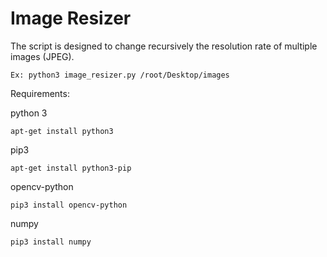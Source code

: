 # Image Resizer


                                                                                                              
                                                                                                              
                                                                                                              
The script is designed to change recursively the resolution rate of multiple images (JPEG). 

```
Ex: python3 image_resizer.py /root/Desktop/images
```

Requirements:

python 3

```
apt-get install python3

```
pip3

```
apt-get install python3-pip

```
opencv-python

```
pip3 install opencv-python

```
numpy 

```
pip3 install numpy

```
